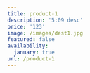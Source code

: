 ```yaml
---
title: product-1
description: '5:09 desc'
price: '123'
image: /images/dest1.jpg
featured: false
availability:
  january: true
url: /product-1
---
```



